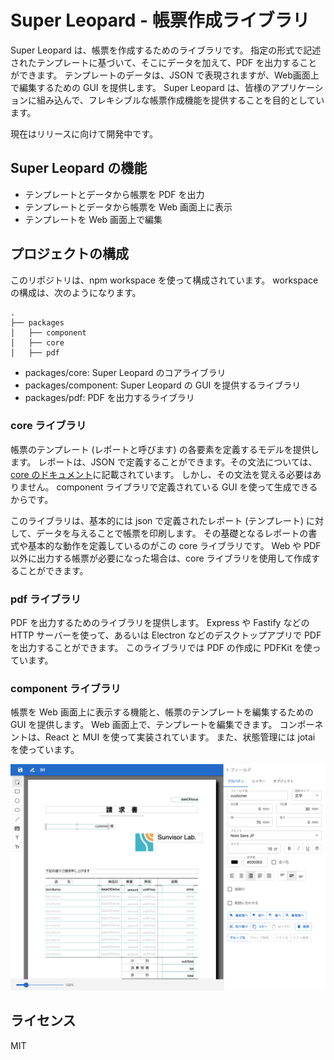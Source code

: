 Super Leopard - 帳票作成ライブラリ
==============================

Super Leopard は、帳票を作成するためのライブラリです。
指定の形式で記述されたテンプレートに基づいて、そこにデータを加えて、PDF を出力することができます。
テンプレートのデータは、JSON で表現されますが、Web画面上で編集するための GUI を提供します。
Super Leopard は、皆様のアプリケーションに組み込んで、フレキシブルな帳票作成機能を提供することを目的としています。

現在はリリースに向けて開発中です。

Super Leopard の機能
-------------------

- テンプレートとデータから帳票を PDF を出力
- テンプレートとデータから帳票を Web 画面上に表示
- テンプレートを Web 画面上で編集

プロジェクトの構成
-------------------

このリポジトリは、npm workspace を使って構成されています。
workspace の構成は、次のようになります。

```
.
├── packages
│   ├── component
│   ├── core
│   ├── pdf
```

- packages/core: Super Leopard のコアライブラリ
- packages/component: Super Leopard の GUI を提供するライブラリ
- packages/pdf: PDF を出力するライブラリ

### core ライブラリ

帳票のテンプレート (レポートと呼びます) の各要素を定義するモデルを提供します。
レポートは、JSON で定義することができます。その文法については、[core のドキュメント](core/README.md)に記載されています。
しかし、その文法を覚える必要はありません。
component ライブラリで定義されている GUI を使って生成できるからです。

このライブラリは、基本的には json で定義されたレポート (テンプレート) に対して、データを与えることで帳票を印刷します。
その基礎となるレポートの書式や基本的な動作を定義しているのがこの core ライブラリです。
Web や PDF 以外に出力する帳票が必要になった場合は、core ライブラリを使用して作成することができます。

### pdf ライブラリ

PDF を出力するためのライブラリを提供します。
Express や Fastify などの HTTP サーバーを使って、あるいは Electron などのデスクトップアプリで PDF を出力することができます。
このライブラリでは PDF の作成に PDFKit を使っています。

### component ライブラリ

帳票を Web 画面上に表示する機能と、帳票のテンプレートを編集するための GUI を提供します。
Web 画面上で、テンプレートを編集できます。
コンポーネントは、React と MUI を使って実装されています。
また、状態管理には jotai を使っています。

![report editor](./images/report_editor.png)

ライセンス
----------

MIT
